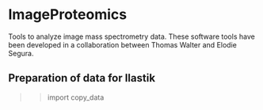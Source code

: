 # ImageProteomics

Tools to analyze image mass spectrometry data.
These software tools have been developed in a collaboration between Thomas Walter and Elodie Segura. 

## Preparation of data for Ilastik

>> import copy_data
>> 